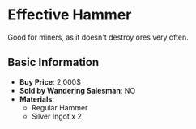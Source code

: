 # Effective Hammer

Good for miners, as it doesn't destroy ores very often.

## Basic Information

- **Buy Price**: 2,000$
- **Sold by Wandering Salesman**: NO
- **Materials**:
  - Regular Hammer
  - Silver Ingot x 2